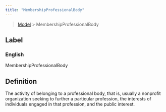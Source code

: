 ```yaml
---
title: "MembershipProfessionalBody"
---
```


> [Model](../../) > MembershipProfessionalBody

## Label

### English
MembershipProfessionalBody


## Definition
The activity of belonging to a professional body, that is, usually a nonprofit organization seeking to further a particular profession, the interests of individuals engaged in that  profession, and the public interest. 


    
